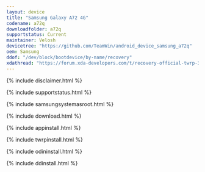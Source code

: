 ```yaml
---
layout: device
title: "Samsung Galaxy A72 4G"
codename: a72q
downloadfolder: a72q
supportstatus: Current
maintainer: Velosh
devicetree: "https://github.com/TeamWin/android_device_samsung_a72q"
oem: Samsung
ddof: "/dev/block/bootdevice/by-name/recovery"
xdathread: "https://forum.xda-developers.com/t/recovery-official-twrp-3-5-2-for-galaxy-a72-4g.4278031/"
---
```


{% include disclaimer.html %}

{% include supportstatus.html %}

{% include samsungsystemasroot.html %}

{% include download.html %}

{% include appinstall.html %}

{% include twrpinstall.html %}

{% include odininstall.html %}

{% include ddinstall.html %}
